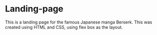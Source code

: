 # Landing-page
This is a landing page for the famous Japanese manga Berserk. This was created using HTML and CSS, using flex box as the layout.